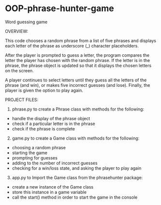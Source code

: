 # OOP-phrase-hunter-game
 Word guessing game
 
 OVERVIEW:

This code chooses a random phrase from a list of five phrases and displays each letter of the phrase as underscore (_) character placeholders.

After the player is prompted to guess a letter, the program compares the letter the player has chosen with the random phrase. If the letter is in the phrase, the phrase object is updated so that it displays the chosen letters on the screen.

A player continues to select letters until they guess all the letters of the phrase (and win), or makes five incorrect guesses (and lose). Finally, the player is given the option to play again.

PROJECT FILES:

1) phrase.py to create a Phrase class with methods for the following:
- handle the display of the phrase object
- check if a particular letter is in the phrase
- check if the phrase is complete

2) game.py to create a Game class with methods for the following: 
- choosing a random phrase
- starting the game
- prompting for guesses
- adding to the number of incorrect guesses
- checking for a win/loss state, and asking the player to play again

3) app.py to Import the Game class from the phrasehunter package:
- create a new instance of the Game class
- store this instance in a game variable
- call the start() method in order to start the game in the console
